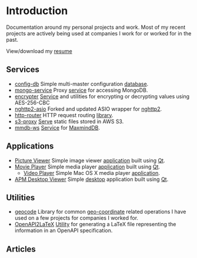 # Introduction

Documentation around my personal projects and work.  Most of my recent projects are actively
being used at companies I work for or worked for in the past.

View/download my [resume](https://1drv.ms/b/c/85539589e6f5a6fd/Ef2m9eaJlVMggIWxbQAAAAABHwzyYFmqJ3fV7CkHao-hbQ?e=mxhucu)

## Services
* [config-db](Config-Db.md) Simple multi-master configuration [database](https://github.com/sptrakesh/config-db).
* [mongo-service](mongo-service.md) Proxy [service](https://github.com/sptrakesh/mongo-service) for accessing MongoDB.
* [encrypter](encrypter.md) [Service](https://github.com/sptrakesh/encrypter) and utilities for encrypting or decrypting values using AES-256-CBC
* [nghttp2-asio](nghttp2-asio.md) Forked and updated ASIO wrapper for [nghttp2](https://github.com/sptrakesh/nghttp2-asio).
* [http-router](http-router.md) HTTP request routing [library](https://github.com/sptrakesh/http-router).
* [s3-proxy](s3-proxy.md) [Serve](https://github.com/sptrakesh/s3-proxy) static files stored in AWS S3.
* [mmdb-ws](mmdb.md) [Service](https://github.com/sptrakesh/mmdb-ws) for [MaxmindDB](https://db-ip.com/db/download/ip-to-city-lite).

## Applications
* [Picture Viewer](Picture-Viewer.md) Simple image viewer [application](https://github.com/sptrakesh/pictureviewer) built using [Qt](https://qt.io/).
* [Movie Player](Movie-Player.md) Simple media player [application](https://github.com/sptrakesh/MoviePlayer) built using [Qt](https://qt.io/).
  * [Video Player](Video-Player.md) Simple Mac OS X media player [application](https://github.com/sptrakesh/VideoPlayer).
* [APM Desktop Viewer](APM-Desktop-Viewer.md) Simple [desktop](https://github.com/sptrakesh/apm-viewer/tree/main/desktop) application built using [Qt](https://qt.io/).

## Utilities
* [geocode](geocode.md) Library for common [geo-coordinate](https://github.com/sptrakesh/geocode) related
  operations I have used on a few projects for companies I worked for.
* [OpenAPI2LaTeX](OpenAPI-to-LaTeX.md) [Utility](https://github.com/sptrakesh/openapi2latex)
  for generating a LaTeX file representing the information in an OpenAPI specification.

## Articles
<include from="Articles.md" element-id="article-links"/>
